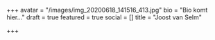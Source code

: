 +++
avatar = "/images/img_20200618_141516_413.jpg"
bio = "Bio komt hier..."
draft = true
featured = true
social = []
title = "Joost van Selm"

+++

